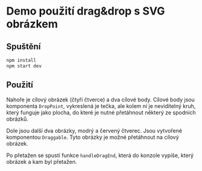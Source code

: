 # Demo použití drag&drop s SVG obrázkem

## Spuštění

```bash
npm install
npm start dev
```

## Použití

Nahoře je cílový obrázek (čtyři čtverce) a dva cílové body. Cílové body jsou komponenta `DropPoint`, vykreslená je tečka, ale kolem ní je neviditelný kruh, který funguje jako plocha, do které je nutné přetáhnout některý ze spodních obrázků.

Dole jsou další dva obrázky, modrý a červený čtverec. Jsou vytvořené komponentou `Draggable`. Tyto obrázky je možné přetáhnout na cílový obrázek.

Po přetažen se spustí funkce `handleDragEnd`, která do konzole vypíše, který obrázek a kam byl přetažen.